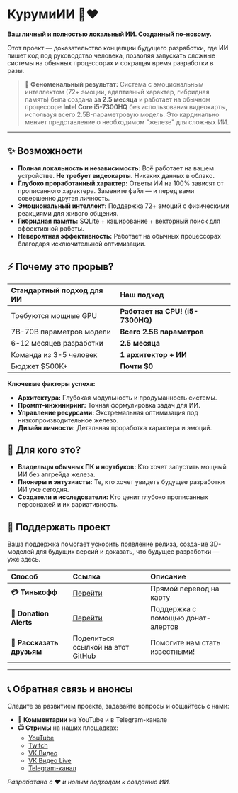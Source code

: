 # КурумиИИ 🧠❤️

**Ваш личный и полностью локальный ИИ. Созданный по-новому.**

Этот проект — доказательство концепции будущего разработки, где ИИ пишет код под руководство человека, позволяя запускать сложные системы на обычных процессорах и сокращая время разработки в разы.

> **🚀 Феноменальный результат:** Система с эмоциональным интеллектом (72+ эмоции, адаптивный характер, гибридная память) была создана **за 2.5 месяца** и работает на обычном процессоре **Intel Core i5-7300HQ** без использования видеокарты, используя всего 2.5B-параметровую модель. Это кардинально меняет представление о необходимом "железе" для сложных ИИ.

---

## ✨ Возможности

*   **Полная локальность и независимость:** Всё работает на вашем устройстве. **Не требует видеокарты.** Никаких данных в облако.
*   **Глубоко проработанный характер:** Ответы ИИ на 100% зависят от прописанного характера. Замените файл — и перед вами совершенно другая личность.
*   **Эмоциональный интеллект:** Поддержка 72+ эмоций с физическими реакциями для живого общения.
*   **Гибридная память:** SQLite + кэширование + векторный поиск для эффективной работы.
*   **Невероятная эффективность:** Работает на обычных процессорах благодаря исключительной оптимизации.

## ⚡ Почему это прорыв?

| Стандартный подход для ИИ     | Наш подход                  |
| :-------------------------- | :-------------------------- |
| Требуются мощные GPU        | **Работает на CPU! (i5-7300HQ)** |
| 7B-70B параметров модели    | **Всего 2.5B параметров**   |
| 6-12 месяцев разработки     | **2.5 месяца**              |
| Команда из 3-5 человек      | **1 архитектор + ИИ**       |
| Бюджет $500K+               | **Почти $0**                |

**Ключевые факторы успеха:**
*   **Архитектура:** Глубокая модульность и продуманность системы.
*   **Промпт-инжиниринг:** Точная формулировка задач для ИИ.
*   **Управление ресурсами:** Экстремальная оптимизация под низкопроизводительное железо.
*   **Дизайн личности:** Детальная проработка характера и эмоций.

## 🎯 Для кого это?

*   **Владельцы обычных ПК и ноутбуков:** Кто хочет запустить мощный ИИ без апгрейда железа.
*   **Пионеры и энтузиасты:** Те, кто хочет увидеть будущее разработки ИИ уже сегодня.
*   **Создатели и исследователи:** Кто ценит глубоко прописанных персонажей и их вариативность.

## 🤝 Поддержать проект

Ваша поддержка помогает ускорить появление релиза, создание 3D-моделей для будущих версий и доказать, что будущее разработки — уже здесь.

| Способ | Ссылка | Описание |
| :--- | :--- | :--- |
| **💳 Тинькофф** | [Перейти](https://tbank.ru/cf/5VMkbnEf0TZ) | Прямой перевод на карту |
| **🎁 Donation Alerts** | [Перейти](https://www.donationalerts.com/r/gidrademon) | Поддержка с помощью донат-алертов |
| **💬 Рассказать друзьям** | Поделиться ссылкой на этот GitHub | Помогите нам стать известными! |

---

## 📞 Обратная связь и анонсы

Следите за развитием проекта, задавайте вопросы и общайтесь с нами:

*   **💬 Комментарии** на YouTube и в Telegram-канале
*   **📺 Стримы** на наших площадках:
    *   [YouTube](https://www.youtube.com/channel/UClF_ucKjjb1OByMgBRitpsQ)
    *   [Twitch](https://www.twitch.tv/gidrademon)
    *   [VK Видео](https://vkvideo.ru/@club232323826)
    *   [VK Видео Live](https://live.vkvideo.ru/gidrademon)
    *   [Telegram-канал](https://t.me/KurumiAIGIDRA)

*Разработано с ❤️ и новым подходом к созданию ИИ.*
